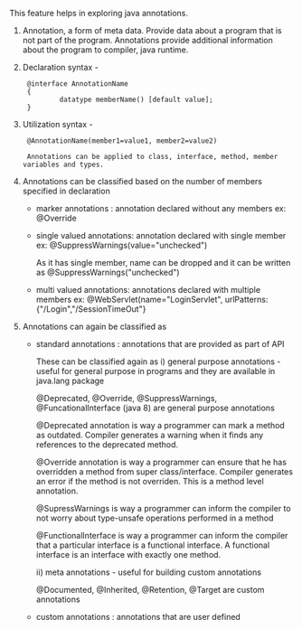 This feature helps in exploring java annotations.

1) Annotation, a form of meta data. Provide data about a program that is not part of the program. Annotations provide additional information about the program to compiler, java runtime.

2) Declaration syntax -

		@interface AnnotationName 
		{
				datatype memberName() [default value];
		}

3) Utilization syntax - 

	 	@AnnotationName(member1=value1, member2=value2)
 
		Annotations can be applied to class, interface, method, member variables and types. 

4) Annotations can be classified based on the number of members specified in declaration 

      - marker annotations : annotation declared without any members 
		ex: @Override 
				
      - single valued annotations: annotation declared with single member
		ex: @SuppressWarnings(value="unchecked")
				
		As it has single member, name can be dropped and it can be written as @SuppressWarnings("unchecked")
				
      - multi valued annotations: annotations declared with multiple members 
        	ex: @WebServlet(name="LoginServlet", urlPatterns: {"/Login","/SessionTimeOut"}
				
5) Annotations can again be classified as 
    
     - standard annotations :  annotations that are provided as part of API 
     
       These can be classified again as
   	   i)  general purpose annotations - useful for general purpose in programs and they are available in java.lang package
	  
	      @Deprecated, @Override, @SuppressWarnings, @FuncationalInterface (java 8) are general purpose annotations
	      
	      @Deprecated annotation is way a programmer can mark a method as outdated. Compiler generates a warning when it finds any references to the deprecated method.
	      
	      @Override annotation is way a programmer can ensure that he has overridden a method from super class/interface. Compiler generates an error if the method is not overriden. This is a method level annotation.
	      
	      @SupressWarnings is way a programmer can inform the compiler to not worry about type-unsafe operations performed in a method
	      
	      @FunctionalInterface is way a programmer can inform the compiler that a particular interface is a functional interface. A functional interface is an interface with exactly one method.
	  
	   ii) meta annotations - useful for building custom annotations 
	  
	      @Documented, @Inherited, @Retention, @Target are custom annotations
     
     - custom annotations : annotations that are user defined
				
